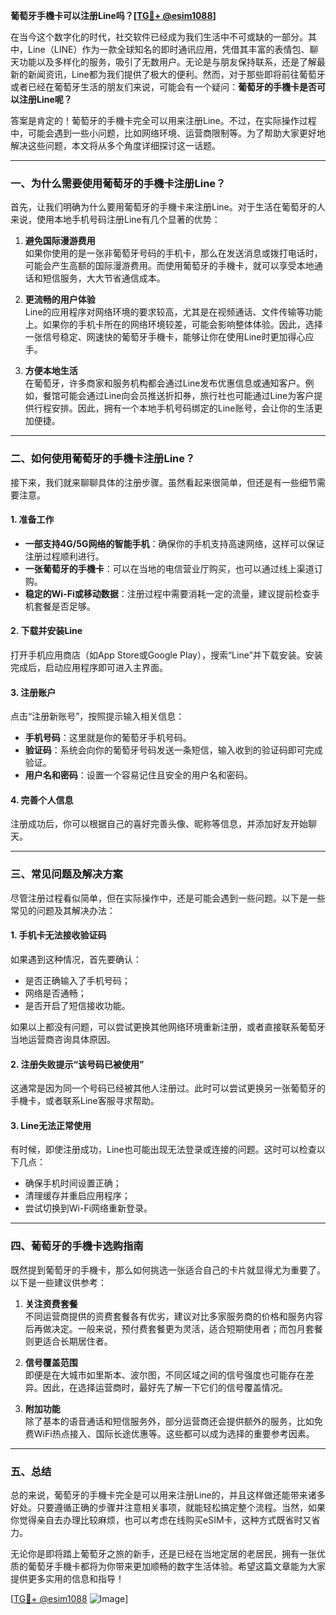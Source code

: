 **葡萄牙手機卡可以注册Line吗？[[TG💪+ @esim1088](https://t.me/s/esim1088)]**

在当今这个数字化的时代，社交软件已经成为我们生活中不可或缺的一部分。其中，Line（LINE）作为一款全球知名的即时通讯应用，凭借其丰富的表情包、聊天功能以及多样化的服务，吸引了无数用户。无论是与朋友保持联系，还是了解最新的新闻资讯，Line都为我们提供了极大的便利。然而，对于那些即将前往葡萄牙或者已经在葡萄牙生活的朋友们来说，可能会有一个疑问：**葡萄牙的手機卡是否可以注册Line呢？**

答案是肯定的！葡萄牙的手機卡完全可以用来注册Line。不过，在实际操作过程中，可能会遇到一些小问题，比如网络环境、运营商限制等。为了帮助大家更好地解决这些问题，本文将从多个角度详细探讨这一话题。

---

### **一、为什么需要使用葡萄牙的手機卡注册Line？**

首先，让我们明确为什么要用葡萄牙的手機卡来注册Line。对于生活在葡萄牙的人来说，使用本地手机号码注册Line有几个显著的优势：

1. **避免国际漫游费用**  
   如果你使用的是一张非葡萄牙号码的手机卡，那么在发送消息或拨打电话时，可能会产生高额的国际漫游费用。而使用葡萄牙的手機卡，就可以享受本地通话和短信服务，大大节省通信成本。

2. **更流畅的用户体验**  
   Line的应用程序对网络环境的要求较高，尤其是在视频通话、文件传输等功能上。如果你的手机卡所在的网络环境较差，可能会影响整体体验。因此，选择一张信号稳定、网速快的葡萄牙手機卡，能够让你在使用Line时更加得心应手。

3. **方便本地生活**  
   在葡萄牙，许多商家和服务机构都会通过Line发布优惠信息或通知客户。例如，餐馆可能会通过Line向会员推送折扣券，旅行社也可能通过Line为客户提供行程安排。因此，拥有一个本地手机号码绑定的Line账号，会让你的生活更加便捷。

---

### **二、如何使用葡萄牙的手機卡注册Line？**

接下来，我们就来聊聊具体的注册步骤。虽然看起来很简单，但还是有一些细节需要注意。

#### **1. 准备工作**
- **一部支持4G/5G网络的智能手机**：确保你的手机支持高速网络，这样可以保证注册过程顺利进行。
- **一张葡萄牙的手機卡**：可以在当地的电信营业厅购买，也可以通过线上渠道订购。
- **稳定的Wi-Fi或移动数据**：注册过程中需要消耗一定的流量，建议提前检查手机套餐是否足够。

#### **2. 下载并安装Line**
打开手机应用商店（如App Store或Google Play），搜索“Line”并下载安装。安装完成后，启动应用程序即可进入主界面。

#### **3. 注册账户**
点击“注册新账号”，按照提示输入相关信息：
- **手机号码**：这里就是你的葡萄牙手机号码。
- **验证码**：系统会向你的葡萄牙号码发送一条短信，输入收到的验证码即可完成验证。
- **用户名和密码**：设置一个容易记住且安全的用户名和密码。

#### **4. 完善个人信息**
注册成功后，你可以根据自己的喜好完善头像、昵称等信息，并添加好友开始聊天。

---

### **三、常见问题及解决方案**

尽管注册过程看似简单，但在实际操作中，还是可能会遇到一些问题。以下是一些常见的问题及其解决办法：

#### **1. 手机卡无法接收验证码**
如果遇到这种情况，首先要确认：
- 是否正确输入了手机号码；
- 网络是否通畅；
- 是否开启了短信接收功能。

如果以上都没有问题，可以尝试更换其他网络环境重新注册，或者直接联系葡萄牙当地运营商咨询具体原因。

#### **2. 注册失败提示“该号码已被使用”**
这通常是因为同一个号码已经被其他人注册过。此时可以尝试更换另一张葡萄牙的手機卡，或者联系Line客服寻求帮助。

#### **3. Line无法正常使用**
有时候，即使注册成功，Line也可能出现无法登录或连接的问题。这时可以检查以下几点：
- 确保手机时间设置正确；
- 清理缓存并重启应用程序；
- 尝试切换到Wi-Fi网络重新登录。

---

### **四、葡萄牙的手機卡选购指南**

既然提到葡萄牙的手機卡，那么如何挑选一张适合自己的卡片就显得尤为重要了。以下是一些建议供参考：

1. **关注资费套餐**  
   不同运营商提供的资费套餐各有优劣，建议对比多家服务商的价格和服务内容后再做决定。一般来说，预付费套餐更为灵活，适合短期使用者；而包月套餐则更适合长期居住者。

2. **信号覆盖范围**  
   即便是在大城市如里斯本、波尔图，不同区域之间的信号强度也可能存在差异。因此，在选择运营商时，最好先了解一下它们的信号覆盖情况。

3. **附加功能**  
   除了基本的语音通话和短信服务外，部分运营商还会提供额外的服务，比如免费WiFi热点接入、国际长途优惠等。这些都可以成为选择的重要参考因素。

---

### **五、总结**

总的来说，葡萄牙的手機卡完全是可以用来注册Line的，并且这样做还能带来诸多好处。只要遵循正确的步骤并注意相关事项，就能轻松搞定整个流程。当然，如果你觉得亲自去办理比较麻烦，也可以考虑在线购买eSIM卡，这种方式既省时又省力。

无论你是即将踏上葡萄牙之旅的新手，还是已经在当地定居的老居民，拥有一张优质的葡萄牙手機卡都将为你带来更加顺畅的数字生活体验。希望这篇文章能为大家提供更多实用的信息和指导！

[[TG💪+ @esim1088](https://t.me/s/esim1088) ![Image](https://i.postimg.cc/4NQfJmqS/Snipaste-2025-05-13-00-14-12.png)]